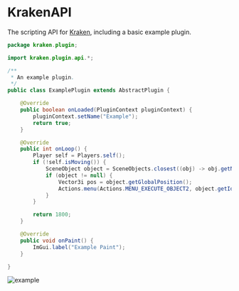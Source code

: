 # KrakenAPI
The scripting API for [Kraken](https://github.com/RSKraken), including a basic example plugin.

```Java
package kraken.plugin;

import kraken.plugin.api.*;

/**
 * An example plugin.
 */
public class ExamplePlugin extends AbstractPlugin {

    @Override
    public boolean onLoaded(PluginContext pluginContext) {
        pluginContext.setName("Example");
        return true;
    }

    @Override
    public int onLoop() {
        Player self = Players.self();
        if (!self.isMoving()) {
            SceneObject object = SceneObjects.closest((obj) -> obj.getName().equals("Bank Booth"));
            if (object != null) {
                Vector3i pos = object.getGlobalPosition();
                Actions.menu(Actions.MENU_EXECUTE_OBJECT2, object.getId(), pos.getX(), pos.getY(), 1);
            }
        }

        return 1800;
    }

    @Override
    public void onPaint() {
        ImGui.label("Example Paint");
    }

}
```

![example](https://i.imgur.com/37tAJPh.png)
